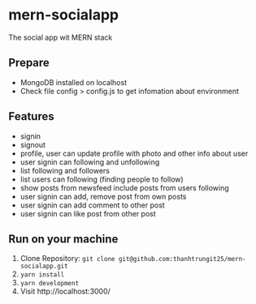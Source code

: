 # mern-socialapp

The social app wit MERN stack

## Prepare
* MongoDB installed on localhost
* Check file config > config.js to get infomation about environment

## Features

* signin
* signout
* profile, user can update profile with photo and other info about user
* user signin can following and unfollowing
* list following and followers
* list users can following (finding people to follow)
* show posts from newsfeed include posts from users following
* user signin can add, remove post from own posts
* user signin can add comment to other post
* user signin can like post from other post

## Run on your machine

1. Clone Repository: `git clone git@github.com:thanhtrungit25/mern-socialapp.git`
2. `yarn install`
3. `yarn development`
4. Visit http://localhost:3000/

